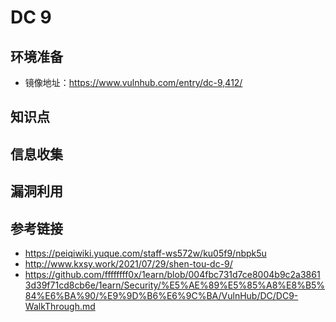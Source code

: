 # DC 9

## 环境准备

- 镜像地址：https://www.vulnhub.com/entry/dc-9,412/

## 知识点

## 信息收集

## 漏洞利用

## 参考链接

- https://peiqiwiki.yuque.com/staff-ws572w/ku05f9/nbpk5u
- http://www.kxsy.work/2021/07/29/shen-tou-dc-9/
- https://github.com/ffffffff0x/1earn/blob/004fbc731d7ce8004b9c2a38613d39f71cd8cb6e/1earn/Security/%E5%AE%89%E5%85%A8%E8%B5%84%E6%BA%90/%E9%9D%B6%E6%9C%BA/VulnHub/DC/DC9-WalkThrough.md